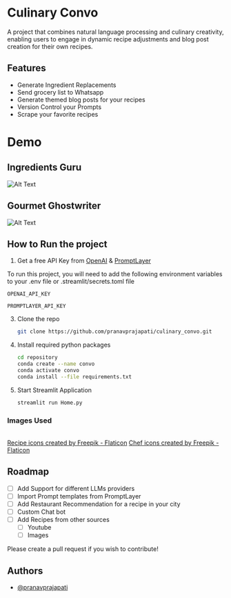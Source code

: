 # Culinary Convo
A project that combines natural language processing and culinary creativity, enabling users to engage in dynamic recipe adjustments and blog post creation for their own recipes.

## Features

- Generate Ingredient Replacements 
- Send grocery list to Whatsapp
- Generate themed blog posts for your recipes
- Version Control your Prompts
- Scrape your favorite recipes
  
# Demo

## Ingredients Guru
![Alt Text](https://github.com/pranavprajapati/culinary_convo/blob/main/static/recipe_chat.gif)

## Gourmet Ghostwriter
![Alt Text](https://github.com/pranavprajapati/culinary_convo/blob/main/static/recipe_blog.gif)

## How to Run the project

1. Get a free API Key from [OpenAI](https://platform.openai.com/account/api-keys) & [PromptLayer](https://promptlayer.com/)

To run this project, you will need to add the following environment variables to your .env file or .streamlit/secrets.toml file

`OPENAI_API_KEY`

`PROMPTLAYER_API_KEY`

3. Clone the repo
   ```sh
   git clone https://github.com/pranavprajapati/culinary_convo.git
   ```
4. Install required python packages
   ```sh
   cd repository
   conda create --name convo
   conda activate convo
   conda install --file requirements.txt
   ```
5. Start Streamlit Application
   ```sh
   streamlit run Home.py
   ```

### Images Used
<br>
<a href="https://www.flaticon.com/free-icons/recipe" title="recipe icons">Recipe icons created by Freepik - Flaticon</a>
<a href="https://www.flaticon.com/free-icons/chef" title="chef icons">Chef icons created by Freepik - Flaticon</a>

## Roadmap

- [ ] Add Support for different LLMs providers
- [ ] Import Prompt templates from PromptLayer 
- [ ] Add Restaurant Recommendation for a recipe in your city
- [ ] Custom Chat bot 
- [ ] Add Recipes from other sources  
    - [ ] Youtube
    - [ ] Images

Please create a pull request if you wish to contribute!

## Authors

- [@pranavprajapati](https://www.github.com/pranavprajapati)

